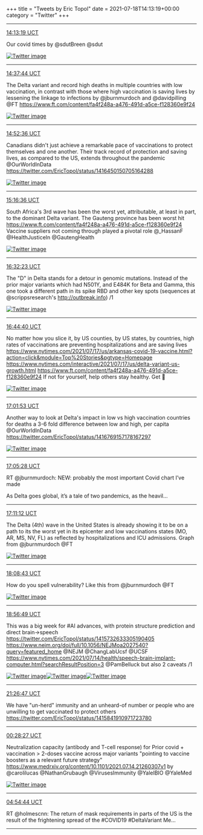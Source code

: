 +++
title = "Tweets by Eric Topol" 
date = 2021-07-18T14:13:19+00:00
category = "Twitter"
+++


---

<a href="https://twitter.com/erictopol/status/1416763015475523584" target="_blank" rel="noreferer">14:13:19 UCT</a>

Our covid times
by @sdutBreen @sdut 

<a href="E6laa9JVkAIBkWQ.jpg"  ><img src="E6laa9JVkAIBkWQ.jpg" alt="Twitter image" ></img></a>

---

<a href="https://twitter.com/erictopol/status/1416769157178167297" target="_blank" rel="noreferer">14:37:44 UCT</a>

The Delta variant and record high deaths in multiple countries with low vaccination, in contrast with those where high vaccination is saving lives by lessening the linkage to infections
by @jburnmurdoch and @davidpilling @FT https://www.ft.com/content/fa4f248a-a476-491d-a5ce-f128360e9f24 

<a href="E6leKRNUcAUYBZp.jpg"  ><img src="E6leKRNUcAUYBZp.jpg" alt="Twitter image" ></img></a>

---

<a href="https://twitter.com/erictopol/status/1416772899583578113" target="_blank" rel="noreferer">14:52:36 UCT</a>

Canadians didn't just achieve a remarkable pace of vaccinations to protect themselves and one another. Their track record of protection and saving lives, as compared to the US, extends throughout the pandemic
@OurWorldInData  https://twitter.com/EricTopol/status/1416450150705164288

<a href="E6li6GUUUAMWl07.jpg"  ><img src="E6li6GUUUAMWl07.jpg" alt="Twitter image" ></img></a>

---

<a href="https://twitter.com/erictopol/status/1416778938328571910" target="_blank" rel="noreferer">15:16:36 UCT</a>

South Africa's 3rd wave has been the worst yet, attributable, at least in part, to the dominant Delta variant. The Gauteng province has been worst hit https://www.ft.com/content/fa4f248a-a476-491d-a5ce-f128360e9f24 Vaccine suppliers not coming through played a pivotal role @_HassanF @HealthJusticeIn @GautengHealth 

<a href="E6llCPqVgAE8aZV.jpg"  ><img src="E6llCPqVgAE8aZV.jpg" alt="Twitter image" ></img></a>

---

<a href="https://twitter.com/erictopol/status/1416798011762438144" target="_blank" rel="noreferer">16:32:23 UCT</a>

The "D" in Delta stands for a detour in genomic mutations.
Instead of the prior major variants which had N501Y, and E484K for Beta and Gamma, this one took a different path in its spike RBD and other key spots (sequences at @scrippsresearch's http://outbreak.info) /1 

<a href="E6l0ivLVEAYvO9h.jpg"  ><img src="E6l0ivLVEAYvO9h.jpg" alt="Twitter image" ></img></a>

---

<a href="https://twitter.com/erictopol/status/1416801104717762565" target="_blank" rel="noreferer">16:44:40 UCT</a>

No matter how you slice it, by US counties, by US states, by countries, high rates of vaccinations are preventing hospitalizations and are saving lives
https://www.nytimes.com/2021/07/17/us/arkansas-covid-19-vaccine.html?action=click&module=Top%20Stories&pgtype=Homepage
https://www.nytimes.com/interactive/2021/07/17/us/delta-variant-us-growth.html
https://www.ft.com/content/fa4f248a-a476-491d-a5ce-f128360e9f24
If not for yourself, help others stay healthy. Get 💉 

<a href="E6l8lMeUUAARsgc.jpg"  ><img src="E6l8lMeUUAARsgc.jpg" alt="Twitter image" ></img></a>

---

<a href="https://twitter.com/erictopol/status/1416805435688906752" target="_blank" rel="noreferer">17:01:53 UCT</a>

Another way to look at Delta's impact in low vs high vaccination countries for deaths
a 3-6 fold difference between low and high, per capita
@OurWorldInData  https://twitter.com/EricTopol/status/1416769157178167297

<a href="E6mAsuLVoAEEPqM.jpg"  ><img src="E6mAsuLVoAEEPqM.jpg" alt="Twitter image" ></img></a>

---

<a href="https://twitter.com/erictopol/status/1416806336143106053" target="_blank" rel="noreferer">17:05:28 UCT</a>

RT @jburnmurdoch: NEW: probably the most important Covid chart I’ve made

As Delta goes global, it’s a tale of two pandemics, as the heavil…



---

<a href="https://twitter.com/erictopol/status/1416807779864506368" target="_blank" rel="noreferer">17:11:12 UCT</a>

The Delta (4th) wave in the United States is already showing it to be on a path to its the worst yet in its epicenter and low vaccinations states (MO, AR, MS, NV, FL) as reflected by hospitalizations and ICU admissions.
Graph from @jburnmurdoch @FT 

<a href="E6mCf4QVUAU02KC.jpg"  ><img src="E6mCf4QVUAU02KC.jpg" alt="Twitter image" ></img></a>

---

<a href="https://twitter.com/erictopol/status/1416822255011581959" target="_blank" rel="noreferer">18:08:43 UCT</a>

How do you spell vulnerability?
Like this
from @jburnmurdoch @FT 

<a href="E6mPu32VkAMJW3C.jpg"  ><img src="E6mPu32VkAMJW3C.jpg" alt="Twitter image" ></img></a>

---

<a href="https://twitter.com/erictopol/status/1416834361639411712" target="_blank" rel="noreferer">18:56:49 UCT</a>

This was a big week for #AI advances, with protein structure prediction and direct brain-&gt;speech
https://twitter.com/EricTopol/status/1415732633305190405
https://www.nejm.org/doi/full/10.1056/NEJMoa2027540?query=featured_home @NEJM @ChangLabUcsf @UCSF https://www.nytimes.com/2021/07/14/health/speech-brain-implant-computer.html?searchResultPosition=3 @PamBelluck 
but also 2 caveats /1 

<a href="E6mSvuBUYAEW0oF.jpg"  ><img src="E6mSvuBUYAEW0oF.jpg" alt="Twitter image" ></img></a><a href="E6mS9d3VoAIVJES.jpg"  ><img src="E6mS9d3VoAIVJES.jpg" alt="Twitter image" ></img></a><a href="E6mTdFIVgAAi5CL.jpg"  ><img src="E6mTdFIVgAAi5CL.jpg" alt="Twitter image" ></img></a>

---

<a href="https://twitter.com/erictopol/status/1416872099201703937" target="_blank" rel="noreferer">21:26:47 UCT</a>

We have "un-herd" immunity and an unheard-of number or people who are unwilling to get vaccinated to protect others https://twitter.com/EricTopol/status/1415841910971723780



---

<a href="https://twitter.com/erictopol/status/1416917815932579841" target="_blank" rel="noreferer">00:28:27 UCT</a>

Neutralization capacity (antibody and T-cell response) for Prior covid + vaccination &gt; 2-doses vaccine across major variants
"pointing to vaccine boosters as a relevant future strategy"
https://www.medrxiv.org/content/10.1101/2021.07.14.21260307v1
by @carolilucas @NathanGrubaugh @VirusesImmunity @YaleIBIO @YaleMed 

<a href="E6nm54kVoAIz9RL.jpg"  ><img src="E6nm54kVoAIz9RL.jpg" alt="Twitter image" ></img></a>

---

<a href="https://twitter.com/erictopol/status/1416984828524695552" target="_blank" rel="noreferer">04:54:44 UCT</a>

RT @holmescnn: The return of mask requirements in parts of the US is the result of the frightening spread of the #COVID19 #DeltaVariant  Me…



---